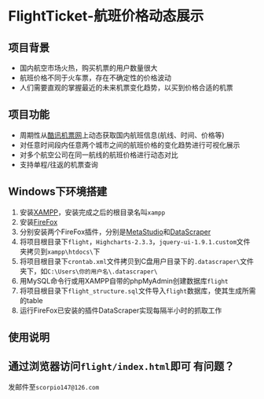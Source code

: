 FlightTicket-航班价格动态展示
==============
项目背景
------------
- 国内航空市场火热，购买机票的用户数量很大
- 航班价格不同于火车票，存在不确定性的价格波动
- 人们需要直观的掌握最近的未来机票变化趋势，以买到价格合适的机票

项目功能
--------
- 周期性从[酷讯机票网](http://jipiao.kuxun.cn/)上动态获取国内航班信息(航线、时间、价格等)
- 对任意时间段内任意两个城市之间的航班价格的变化趋势进行可视化展示
- 对多个航空公司在同一航线的航班价格进行动态对比
- 支持单程/往返的机票查询

Windows下环境搭建
--------
1. 安装[XAMPP](http://www.apachefriends.org/zh_cn/xampp.html)，安装完成之后的根目录名叫`xampp`
2. 安装[FireFox](http://firefox.com.cn/)
3. 分别安装两个FireFox插件，分别是[MetaStudio](http://www.metacamp.cn/goomaster/secure/releaselist.htm?language=zh&nego_client=MetaStudio&nego_version=4.10.0)和[DataScraper](http://www.metacamp.cn/goomaster/secure/releaselist.htm?language=zh&nego_client=MetaStudio&nego_version=4.10.0)
4. 将项目根目录下`flight`，`Highcharts-2.3.3`，`jquery-ui-1.9.1.custom`文件夹拷贝到`xampp\htdocs\`下
5. 将项目根目录下`crontab.xml`文件拷贝到C盘用户目录下的`.datascraper\`文件夹下，如`C:\Users\你的用户名\.datascraper\`
6. 用MySQL命令行或用XAMPP自带的phpMyAdmin创建数据库`flight`
7. 将项目根目录下`flight_structure.sql`文件导入`flight`数据库，使其生成所需的table
8. 运行FireFox已安装的插件DataScraper实现每隔半小时的抓取工作
   
使用说明
------------------------
通过浏览器访问`flight/index.html`即可
有问题？
-------
发邮件至`scorpio147@126.com`
